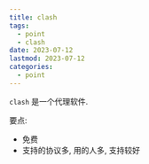 ```yaml
---
title: clash
tags:
  - point
  - clash
date: 2023-07-12
lastmod: 2023-07-12
categories:
  - point
---
```


`clash` 是一个代理软件.

要点:

- 免费
- 支持的协议多, 用的人多, 支持较好
